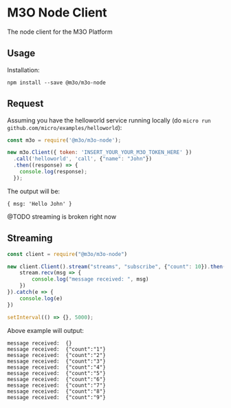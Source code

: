 # M3O Node Client

The node client for the M3O Platform

## Usage

Installation:
```
npm install --save @m3o/m3o-node
```

## Request
Assuming you have the helloworld service running locally (do `micro run github.com/micro/examples/helloworld`):

```js
const m3o = require('@m3o/m3o-node');

new m3o.Client({ token: 'INSERT_YOUR_YOUR_M3O_TOKEN_HERE' })
  .call('helloworld', 'call', {"name": "John"})
  .then((response) => {
    console.log(response);
  });
```

The output will be:
```
{ msg: 'Hello John' }
```

@TODO streaming is broken right now

## Streaming

```js
const client = require("@m3o/m3o-node")

new client.Client().stream("streams", "subscribe", {"count": 10}).then(stream => {
	stream.recv(msg => {
		console.log("message received: ", msg)
	})
}).catch(e => {
	console.log(e)
})

setInterval(() => {}, 5000);

```

Above example will output:

```shell
message received:  {}
message received:  {"count":"1"}
message received:  {"count":"2"}
message received:  {"count":"3"}
message received:  {"count":"4"}
message received:  {"count":"5"}
message received:  {"count":"6"}
message received:  {"count":"7"}
message received:  {"count":"8"}
message received:  {"count":"9"}
```

